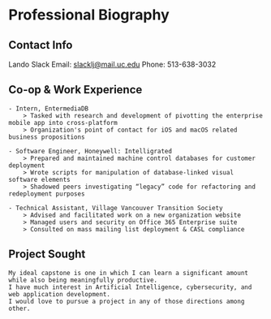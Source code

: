 # Professional Biography

## Contact Info
Lando Slack 
Email: slacklj@mail.uc.edu
Phone: 513-638-3032

## Co-op & Work Experience
    - Intern, EntermediaDB
        > Tasked with research and development of pivotting the enterprise mobile app into cross-platform
        > Organization's point of contact for iOS and macOS related business propositions

    - Software Engineer, Honeywell: Intelligrated
        > Prepared and maintained machine control databases for customer deployment
        > Wrote scripts for manipulation of database-linked visual software elements
        > Shadowed peers investigating “legacy” code for refactoring and redeployment purposes
        
    - Technical Assistant, Village Vancouver Transition Society
        > Advised and facilitated work on a new organization website
        > Managed users and security on Office 365 Enterprise suite
        > Consulted on mass mailing list deployment & CASL compliance

## Project Sought
    My ideal capstone is one in which I can learn a significant amount while also being meaningfully productive.
    I have much interest in Artificial Intelligence, cybersecurity, and web application development. 
    I would love to pursue a project in any of those directions among other.

    
